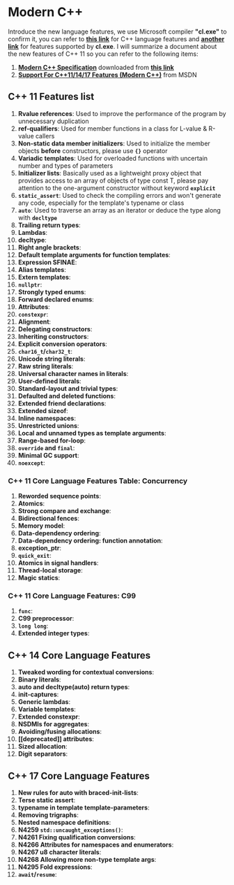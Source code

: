 # Modern C++

Introduce the new language features, we use Microsoft compiler **"cl.exe"** to confirm it, you can refer to **[this link](https://zh.cppreference.com/w/cpp)** for C\+\+ language features and **[another link](https://docs.microsoft.com/en-us/previous-versions/hh567368(v=vs.140))** for features supported by **cl.exe**. I will summarize a document about the new features of C\+\+ 11 so you can refer to the following items:

1. **[Modern C++ Specification](doc\Modern-C++-Specification.pdf)** downloaded from **[this link](http://www.open-std.org/jtc1/sc22/wg21/docs/papers/2012/n3337.pdf)**
2. **[Support For C\+\+11/14/17 Features (Modern C\+\+)](https://docs.microsoft.com/en-us/previous-versions/hh567368(v=vs.140)#c11feature-list)** from MSDN

## C++ 11 Features list

1. **Rvalue references**: Used to improve the performance of the program by unnecessary duplication
2. **ref-qualifiers**: Used for member functions in a class for L-value & R-value callers
3. **Non-static data member initializers**: Used to initialize the member objects **before** constructors, please use **<code>{}</code>** operator
4. **Variadic templates**: Used for overloaded functions with uncertain number and types of parameters
5. **Initializer lists**: Basically used as a lightweight proxy object that provides access to an array of objects of type const T, please pay attention to the one-argument constructor without keyword **<code>explicit</code>**
6. **<code>static_assert</code>**: Used to check the compiling errors and won't generate any code, especially for the template's typename or class
7. **<code>auto</code>**: Used to traverse an array as an iterator or deduce the type along with **<code>decltype</code>**
8. **Trailing return types**: 
9. **Lambdas**: 
10. **decltype**: 
11. **Right angle brackets**: 
12. **Default template arguments for function templates**: 
13. **Expression SFINAE**: 
14. **Alias templates**:
15. **Extern templates**: 
16. **<code>nullptr</code>**: 
17. **Strongly typed enums**:
18. **Forward declared enums**: 
19. **Attributes**: 
20. **<code>constexpr</code>**: 
21. **Alignment**:
22. **Delegating constructors**: 
23. **Inheriting constructors**:
24. **Explicit conversion operators**: 
25. **<code>char16_t</code>/<code>char32_t</code>**: 
26. **Unicode string literals**: 
27. **Raw string literals**: 
28. **Universal character names in literals**: 
29. **User-defined literals**: 
30. **Standard-layout and trivial types**: 
31. **Defaulted and deleted functions**: 
32. **Extended friend declarations**: 
33. **Extended sizeof**: 
34. **Inline namespaces**: 
35. **Unrestricted unions**: 
36. **Local and unnamed types as template arguments**: 
37. **Range-based for-loop**: 
38. **<code>override</code> and <code>final</code>**: 
39. **Minimal GC support**: 
40. **<code>noexcept</code>**: 

### C++ 11 Core Language Features Table: Concurrency

1. **Reworded sequence points**: 
2. **Atomics**: 
3. **Strong compare and exchange**: 
4. **Bidirectional fences**: 
5. **Memory model**: 
6. **Data-dependency ordering**: 
7. **Data-dependency ordering: function annotation**: 
8. **exception_ptr**: 
9. **<code>quick_exit</code>**:
10. **Atomics in signal handlers**: 
11. **Thread-local storage**: 
12. **Magic statics**: 

### C++ 11 Core Language Features: C99

1. **<code>__func__</code>**: 
2. **C99 preprocessor**: 
3. **<code>long long</code>**: 
4. **Extended integer types**: 

## C++ 14 Core Language Features

1. **Tweaked wording for contextual conversions**: 
2. **Binary literals**: 
3. **auto and decltype(auto) return types**: 
4. **init-captures**: 
5. **Generic lambdas**: 
6. **Variable templates**: 
7. **Extended constexpr**: 
8. **NSDMIs for aggregates**: 
9. **Avoiding/fusing allocations**: 
10. **[[deprecated]] attributes**: 
11. **Sized allocation**: 
12. **Digit separators**: 

## C++ 17 Core Language Features

1. **New rules for auto with braced-init-lists**: 
2. **Terse static assert**: 
3. **typename in template template-parameters**: 
4. **Removing trigraphs**: 
5. **Nested namespace definitions**: 
6. **N4259 <code>std::uncaught_exceptions()</code>**: 
7. **N4261 Fixing qualification conversions**: 
8. **N4266 Attributes for namespaces and enumerators**: 
9. **N4267 u8 character literals**: 
10. **N4268 Allowing more non-type template args**: 
11. **N4295 Fold expressions**: 
12. **<code>await</code>/<code>resume</code>**: 
